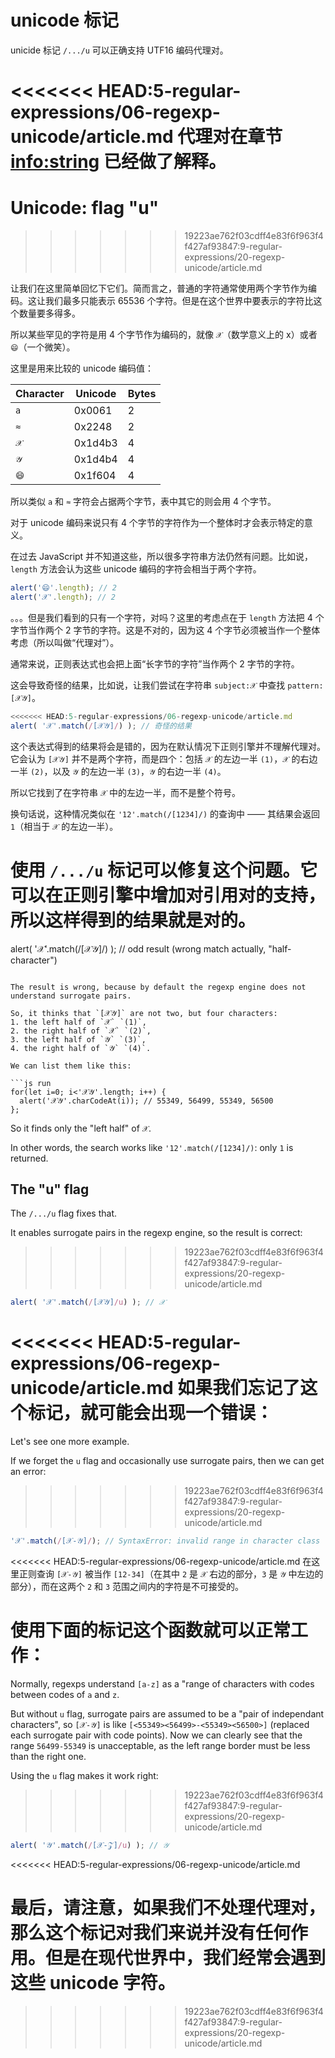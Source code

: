 # unicode 标记
unicide 标记 `/.../u` 可以正确支持 UTF16 编码代理对。

<<<<<<< HEAD:5-regular-expressions/06-regexp-unicode/article.md
代理对在章节 <info:string> 已经做了解释。
=======
# Unicode: flag "u"
>>>>>>> 19223ae762f03cdff4e83f6f963f4f427af93847:9-regular-expressions/20-regexp-unicode/article.md

让我们在这里简单回忆下它们。简而言之，普通的字符通常使用两个字节作为编码。这让我们最多只能表示 65536 个字符。但是在这个世界中要表示的字符比这个数量要多得多。

所以某些罕见的字符是用 4 个字节作为编码的，就像 `𝒳`（数学意义上的 x）或者 `😄`（一个微笑）。

这里是用来比较的 unicode 编码值：

| Character  | Unicode | Bytes  |
|------------|---------|--------|
| `a` | 0x0061 |  2 |
| `≈` | 0x2248 |  2 |
|`𝒳`| 0x1d4b3 | 4 |
|`𝒴`| 0x1d4b4 | 4 |
|`😄`| 0x1f604 | 4 |

所以类似 `a` 和 `≈` 字符会占据两个字节，表中其它的则会用 4 个字节。

对于 unicode 编码来说只有 4 个字节的字符作为一个整体时才会表示特定的意义。

在过去 JavaScript 并不知道这些，所以很多字符串方法仍然有问题。比如说，`length` 方法会认为这些 unicode 编码的字符会相当于两个字符。

```js run
alert('😄'.length); // 2
alert('𝒳'.length); // 2
```

。。。但是我们看到的只有一个字符，对吗？这里的考虑点在于 `length` 方法把 4 个字节当作两个 2 字节的字符。这是不对的，因为这 4 个字节必须被当作一个整体考虑（所以叫做“代理对”）。

通常来说，正则表达式也会把上面“长字节的字符”当作两个 2 字节的字符。

这会导致奇怪的结果，比如说，让我们尝试在字符串 `subject:𝒳` 中查找 `pattern:[𝒳𝒴]`。

```js run
<<<<<<< HEAD:5-regular-expressions/06-regexp-unicode/article.md
alert( '𝒳'.match(/[𝒳𝒴]/) ); // 奇怪的结果
```

这个表达式得到的结果将会是错的，因为在默认情况下正则引擎并不理解代理对。它会认为 `[𝒳𝒴]` 并不是两个字符，而是四个：包括 `𝒳` 的左边一半 `(1)`，`𝒳` 的右边一半 `(2)`，以及 `𝒴` 的左边一半 `(3)`，`𝒴` 的右边一半 `(4)`。

所以它找到了在字符串 `𝒳` 中的左边一半，而不是整个符号。

换句话说，这种情况类似在 `'12'.match(/[1234]/)` 的查询中 —— 其结果会返回 `1`（相当于 `𝒳` 的左边一半）。

使用 `/.../u` 标记可以修复这个问题。它可以在正则引擎中增加对引用对的支持，所以这样得到的结果就是对的。
=======
alert( '𝒳'.match(/[𝒳𝒴]/) ); // odd result (wrong match actually, "half-character")
```

The result is wrong, because by default the regexp engine does not understand surrogate pairs.

So, it thinks that `[𝒳𝒴]` are not two, but four characters:
1. the left half of `𝒳` `(1)`,
2. the right half of `𝒳` `(2)`,
3. the left half of `𝒴` `(3)`,
4. the right half of `𝒴` `(4)`.

We can list them like this:

```js run
for(let i=0; i<'𝒳𝒴'.length; i++) {
  alert('𝒳𝒴'.charCodeAt(i)); // 55349, 56499, 55349, 56500
};
```

So it finds only the "left half" of `𝒳`.

In other words, the search works like `'12'.match(/[1234]/)`: only `1` is returned.

## The "u" flag

The `/.../u` flag fixes that.

It enables surrogate pairs in the regexp engine, so the result is correct:
>>>>>>> 19223ae762f03cdff4e83f6f963f4f427af93847:9-regular-expressions/20-regexp-unicode/article.md

```js run
alert( '𝒳'.match(/[𝒳𝒴]/u) ); // 𝒳
```

<<<<<<< HEAD:5-regular-expressions/06-regexp-unicode/article.md
如果我们忘记了这个标记，就可能会出现一个错误：
=======
Let's see one more example.

If we forget the `u` flag and occasionally use surrogate pairs, then we can get an error:
>>>>>>> 19223ae762f03cdff4e83f6f963f4f427af93847:9-regular-expressions/20-regexp-unicode/article.md

```js run
'𝒳'.match(/[𝒳-𝒴]/); // SyntaxError: invalid range in character class
```

<<<<<<< HEAD:5-regular-expressions/06-regexp-unicode/article.md
在这里正则查询 `[𝒳-𝒴]` 被当作 `[12-34]`（在其中 `2` 是 `𝒳` 右边的部分，`3` 是 `𝒴` 中左边的部分），而在这两个 `2` 和 `3` 范围之间内的字符是不可接受的。

使用下面的标记这个函数就可以正常工作：
=======
Normally, regexps understand `[a-z]` as a "range of characters with codes between codes of `a` and `z`.

But without `u` flag, surrogate pairs are assumed to be a "pair of independant characters", so `[𝒳-𝒴]` is like `[<55349><56499>-<55349><56500>]` (replaced each surrogate pair with code points). Now we can clearly see that the range `56499-55349` is unacceptable, as the left range border must be less than the right one.

Using the `u` flag makes it work right:
>>>>>>> 19223ae762f03cdff4e83f6f963f4f427af93847:9-regular-expressions/20-regexp-unicode/article.md

```js run
alert( '𝒴'.match(/[𝒳-𝒵]/u) ); // 𝒴
```
<<<<<<< HEAD:5-regular-expressions/06-regexp-unicode/article.md

最后，请注意，如果我们不处理代理对，那么这个标记对我们来说并没有任何作用。但是在现代世界中，我们经常会遇到这些 unicode 字符。
=======
>>>>>>> 19223ae762f03cdff4e83f6f963f4f427af93847:9-regular-expressions/20-regexp-unicode/article.md
